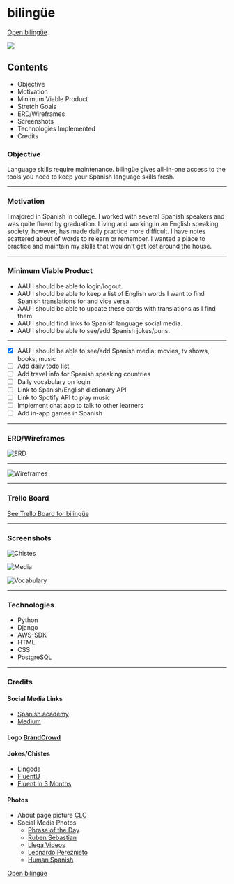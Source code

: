 # bilingüe
[Open bilingüe](https://bilingue-skills.herokuapp.com/)

![](./bilingue_app/static/images/logo.png)

## Contents
* Objective
* Motivation
* Minimum Viable Product
* Stretch Goals
* ERD/Wireframes
* Screenshots
* Technologies Implemented
* Credits

### Objective
Language skills require maintenance. bilingüe gives all-in-one access to the tools you need to keep your Spanish language skills fresh.

------------------

### Motivation
I majored in Spanish in college. I worked with several Spanish speakers and was quite fluent by graduation. Living and working in an English speaking society, however, has made daily practice more difficult. I have notes scattered about of words to relearn or remember. I wanted a place to practice and maintain my skills that wouldn't get lost around the house.

-----------------

### Minimum Viable Product
* AAU I should be able to login/logout.
* AAU I should be able to keep a list of English words I want to find Spanish translations for and vice versa.
* AAU I should be able to update these cards with translations as I find them.
* AAU I should find links to Spanish language social media.
* AAU I should be able to see/add Spanish jokes/puns.

------------------

- [x] AAU I should be able to see/add Spanish media: movies, tv shows, books, music
- [ ] Add daily todo list
- [ ] Add travel info for Spanish speaking countries
- [ ] Daily vocabulary on login
- [ ] Link to Spanish/English dictionary API
- [ ] Link to Spotify API to play music
- [ ] Implement chat app to talk to other learners
- [ ] Add in-app games in Spanish

-----------------

### ERD/Wireframes
![ERD](./bilingue_app/static/images/bilingüeERD.jpg)

-------------

![Wireframes](./bilingue_app/static/images/bilingüe.png)

-------------

### Trello Board
[See Trello Board for bilingüe](https://trello.com/b/tH8x7cjf/biling%C3%BCe)

--------------------

### Screenshots

![Chistes](./bilingue_app/static/images/chistes.png)

![Media](./bilingue_app/static/images/media.png)

![Vocabulary](./bilingue_app/static/images/vocabulary.png)

---------------

### Technologies 
* Python
* Django
* AWS-SDK
* HTML
* CSS
* PostgreSQL

-------------------

### Credits
#### Social Media Links
* [Spanish.academy](https://www.spanish.academy/blog/social-media/) 
* [Medium](https://medium.com/@oh_yeah_sarah/5-instagram-accounts-to-follow-if-youre-learning-spanish-3bbd13427af3)


#### Logo  [BrandCrowd](https://www.brandcrowd.com/)

#### Jokes/Chistes
* [Lingoda](https://blog.lingoda.com/en/10-spanish-jokes/)
* [FluentU](https://www.fluentu.com/blog/spanish/spanish-jokes/)
* [Fluent In 3 Months](https://www.fluentin3months.com/spanish-puns/)

#### Photos
* About page picture [CLC](https://www.clc.fr/blog/les-7-secrets-pour-devenir-bilingue/)
* Social Media Photos
  - [Phrase of the Day](https://www.dictionary.com/e/wp-content/uploads/2019/06/1000x700-spanish-1.jpg)
  - [Ruben Sebastian](https://www.instagram.com/rbnterrassa/)
  - [Llega Videos](https://pbs.twimg.com/profile_images/685020914220691456/uS6ZrMWV_400x400.jpg)
  - [Leonardo Pereznieto](http://www.fineart-tips.com/wp-content/uploads/2016/11/ML95Xrs.jpg)
  - [Human Spanish](https://www.swedishnomad.com/wp-content/images/2019/08/Spanish-Words-2.jpg)
 

[Open bilingüe](https://bilingue-skills.herokuapp.com/)